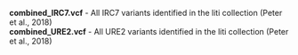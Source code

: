 **combined_IRC7.vcf** - All IRC7 variants identified in the liti collection (Peter et al., 2018)  
**combined_URE2.vcf** - All URE2 variants identified in the liti collection (Peter et al., 2018)

